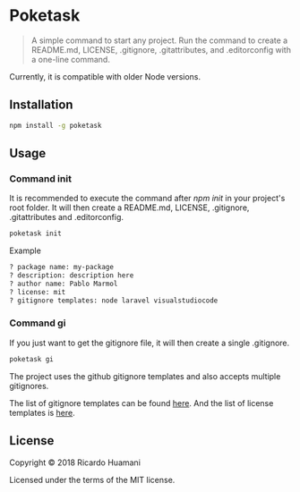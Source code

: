 # Poketask
> A simple command to start any project. Run the command to create a README.md, LICENSE, .gitignore, .gitattributes, and .editorconfig with a one-line command.

Currently, it is compatible with older Node versions.

## Installation
```bash
npm install -g poketask
```

## Usage
### Command init
It is recommended to execute the command after *npm init* in your project's root folder. It will then create a README.md, LICENSE, .gitignore, .gitattributes and .editorconfig.
```bash
poketask init
```
Example
```bash
? package name: my-package
? description: description here
? author name: Pablo Marmol
? license: mit
? gitignore templates: node laravel visualstudiocode
```

### Command gi
If you just want to get the gitignore file, it will then create a single .gitignore.
```bash
poketask gi
```
The project uses the github gitignore templates and also accepts multiple gitignores.

The list of gitignore templates can be found [here](https://github.com/github/gitignore). And the list of license templates is [here](https://github.com/github/choosealicense.com/tree/gh-pages/_licenses).

## License
Copyright &copy; 2018 Ricardo Huamani

Licensed under the terms of the MIT license.
